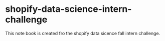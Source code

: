 # shopify-data-science-intern-challenge
This note book is created fro the shopify data sicence fall intern challenge.
